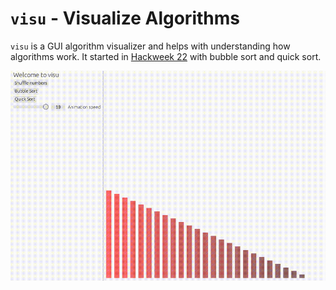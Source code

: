 # `visu` - Visualize Algorithms

`visu` is a GUI algorithm visualizer and helps with understanding how algorithms
work. It started in [Hackweek 22](https://hackweek.opensuse.org/) with bubble sort and quick sort.

![demo](demo.gif)
